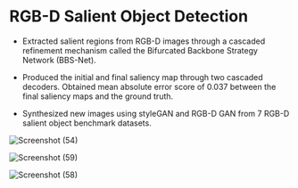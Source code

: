 # RGB-D Salient Object Detection

- Extracted salient regions from RGB-D images through a cascaded refinement mechanism called the Bifurcated
Backbone Strategy Network (BBS-Net).

- Produced the initial and final saliency map through two cascaded decoders. Obtained mean absolute error score of 0.037
between the final saliency maps and the ground truth.

- Synthesized new images using styleGAN and RGB-D GAN from 7 RGB-D salient object benchmark datasets.
  
![Screenshot (54)](https://github.com/MNikhilBharath/RGB-D-SalientObjectDetection/assets/67653205/088d2524-e609-4505-acea-ce4383d5bb70)

![Screenshot (59)](https://github.com/MNikhilBharath/RGB-D-SalientObjectDetection/assets/67653205/6a5c40a1-7410-4805-8f31-a3a13dd06737)

![Screenshot (58)](https://github.com/MNikhilBharath/RGB-D-SalientObjectDetection/assets/67653205/6a43e38c-8c9b-43d3-8196-5fd8a8ecfab8)
